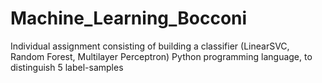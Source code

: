 # Machine_Learning_Bocconi
Individual assignment consisting of building a classifier (LinearSVC, Random Forest, Multilayer Perceptron) Python programming language, to distinguish 5 label-samples

